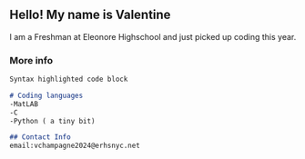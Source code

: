 ## Hello! My name is Valentine

I am a Freshman at Eleonore Highschool and just picked up coding this year.

### More info

```markdown
Syntax highlighted code block

# Coding languages 
-MatLAB
-C
-Python ( a tiny bit)

## Contact Info
email:vchampagne2024@erhsnyc.net
